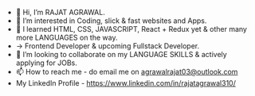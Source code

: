 - 👋 Hi, I’m RAJAT AGRAWAL.
- 👀 I’m interested in Coding, slick & fast websites and Apps.
- 🌱 I learned HTML, CSS, JAVASCRIPT, React + Redux yet & other many more LANGUAGES on the way.
- -> Frontend Developer & upcoming Fullstack Developer.
- 💞️ I’m looking to collaborate on my LANGUAGE SKILLS & actively applying for JOBs.
- 📫 How to reach me - do email me on agrawalrajat03@outlook.com
-   My LinkedIn Profile - https://www.linkedin.com/in/rajatagrawal310/

<!---
agrawalrajat310/agrawalrajat310 is a ✨ special ✨ repository because its `README.md` (this file) appears on your GitHub profile.
You can click the Preview link to take a look at your changes.
--->
